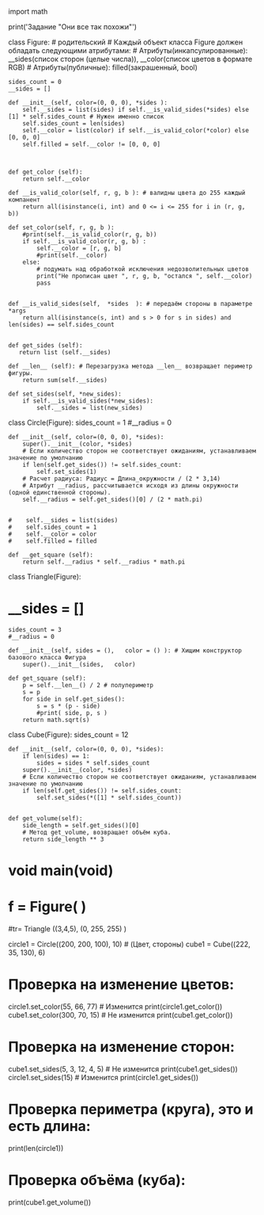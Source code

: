 import  math

print('Задание "Они все так похожи"')

class Figure: # родительский
    # Каждый объект класса Figure должен обладать следующими атрибутами:
    # Атрибуты(инкапсулированные): __sides(список сторон (целые числа)), __color(список цветов в формате RGB)
    # Атрибуты(публичные): filled(закрашенный, bool)

    sides_count = 0
    __sides = []

    def __init__(self, color=(0, 0, 0), *sides ):
        self.__sides = list(sides) if self.__is_valid_sides(*sides) else [1] * self.sides_count # Нужен именно список
        self.sides_count = len(sides)
        self.__color = list(color) if self.__is_valid_color(*color) else [0, 0, 0]
        self.filled = self.__color != [0, 0, 0]



    def get_color (self):
        return self.__color

    def __is_valid_color(self, r, g, b ): # валидны цвета до 255 каждый компанент
        return all(isinstance(i, int) and 0 <= i <= 255 for i in (r, g, b))

    def set_color(self, r, g, b ):
        #print(self.__is_valid_color(r, g, b))
        if self.__is_valid_color(r, g, b) :
            self.__color = [r, g, b]
            #print(self.__color)
        else:
            # подумать над обработкой исключения недозволительных цветов
            print("Не прописан цвет ", r, g, b, "остался ", self.__color)
            pass


    def __is_valid_sides(self,  *sides  ): # передаём стороны в параметре *args
        return all(isinstance(s, int) and s > 0 for s in sides) and len(sides) == self.sides_count


    def get_sides (self):
       return list (self.__sides)

    def __len__ (self): # Перезагрузка метода __len__ возвращает периметр фигуры.
        return sum(self.__sides)

    def set_sides(self, *new_sides):
        if self.__is_valid_sides(*new_sides):
            self.__sides = list(new_sides)



class Circle(Figure):
    sides_count = 1
    #__radius = 0

    def __init__(self, color=(0, 0, 0), *sides):
        super().__init__(color, *sides)
        # Если количество сторон не соответствует ожиданиям, устанавливаем значение по умолчанию
        if len(self.get_sides()) != self.sides_count:
            self.set_sides(1)
        # Расчет радиуса: Радиус = Длина_окружности / (2 * 3,14)
        # Атрибут __radius, рассчитывается исходя из длины окружности (одной единственной стороны).
        self.__radius = self.get_sides()[0] / (2 * math.pi)


    #    self.__sides = list(sides)
    #    self.sides_count = 1
    #    self.__color = color
    #    self.filled = filled

    def __get_square (self):
        return self.__radius * self.__radius * math.pi


class Triangle(Figure):
#    __sides = []
    sides_count = 3
    #__radius = 0

    def __init__(self, sides = (),   color = () ): # Хищим конструктор базового класса Фигура
        super().__init__(sides,   color)

    def get_square (self):
        p = self.__len__() / 2 # полупериметр
        s = p
        for side in self.get_sides():
            s = s * (p - side)
            #print( side, p, s )
        return math.sqrt(s)


class Cube(Figure):
    sides_count = 12

    def __init__(self, color=(0, 0, 0), *sides):
        if len(sides) == 1:
            sides = sides * self.sides_count
        super().__init__(color, *sides)
        # Если количество сторон не соответствует ожиданиям, устанавливаем значение по умолчанию
        if len(self.get_sides()) != self.sides_count:
            self.set_sides(*([1] * self.sides_count))


    def get_volume(self):
        side_length = self.get_sides()[0]
        # Метод get_volume, возвращает объём куба.
        return side_length ** 3




# void main(void)

# f = Figure(  )
#tr= Triangle ((3,4,5),   (0, 255, 255) )

circle1 = Circle((200, 200, 100), 10) # (Цвет, стороны)
cube1 = Cube((222, 35, 130), 6)

# Проверка на изменение цветов:
circle1.set_color(55, 66, 77) # Изменится
print(circle1.get_color())
cube1.set_color(300, 70, 15) # Не изменится
print(cube1.get_color())

# Проверка на изменение сторон:
cube1.set_sides(5, 3, 12, 4, 5) # Не изменится
print(cube1.get_sides())
circle1.set_sides(15) # Изменится
print(circle1.get_sides())

# Проверка периметра (круга), это и есть длина:
print(len(circle1))

# Проверка объёма (куба):
print(cube1.get_volume())
